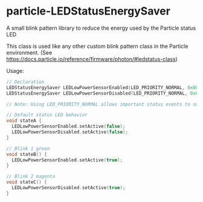 # particle-LEDStatusEnergySaver
A small blink pattern library to reduce the energy used by the Particle status LED

This class is used like any other custom blink pattern class in the Particle environment. (See https://docs.particle.io/reference/firmware/photon/#ledstatus-class)

Usage:

```cpp
// Declaration
LEDStatusEnergySaver LEDLowPowerSensorEnabled(LED_PRIORITY_NORMAL, 0x0000ff00, 1000, 1);    // 1 green flash, once per second
LEDStatusEnergySaver LEDLowPowerSensorDisabled(LED_PRIORITY_NORMAL, 0x00ff00ff, 1000, 2);   // 2 magenta flashes, once per second

// Note: Using LED_PRIORITY_NORMAL allows important status events to supercede these normal operating status indications

// Default status LED behavior
void stateA {
  LEDLowPowerSensorEnabled.setActive(false);
  LEDLowPowerSensorDisabled.setActive(false);
}

// Blink 1 green
void stateB() {
  LEDLowPowerSensorEnabled.setActive(true);
}

// Blink 2 magenta
void stateC() {
  LEDLowPowerSensorDisabled.setActive(true);
}
```
